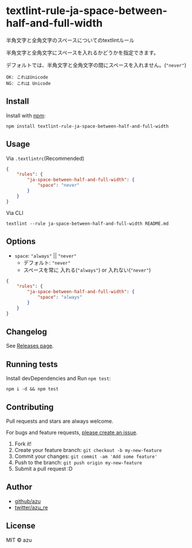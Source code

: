 # textlint-rule-ja-space-between-half-and-full-width

半角文字と全角文字のスペースについてのtextlintルール

半角文字と全角文字にスペースを入れるかどうかを指定できます。

デフォルトでは、半角文字と全角文字の間にスペースを入れません。(`"never"`)

    OK: これはUnicode
    NG: これは Unicode

## Install

Install with [npm](https://www.npmjs.com/):

    npm install textlint-rule-ja-space-between-half-and-full-width

## Usage

Via `.textlintrc`(Recommended)

```json
{
    "rules": {
        "ja-space-between-half-and-full-width": {
            "space": "never"
        }
    }
}
```

Via CLI

```
textlint --rule ja-space-between-half-and-full-width README.md
```


## Options

- `space`: `"always"` || `"never"`
    - デフォルト: `"never"`
    - スペースを常に 入れる(`"always"`) or 入れない(`"never"`)
    
```json
{
    "rules": {
        "ja-space-between-half-and-full-width": {
            "space": "always"
        }
    }
}
```   

## Changelog

See [Releases page](https://github.com/textlint-ja/textlint-rule-spacing/releases).

## Running tests

Install devDependencies and Run `npm test`:

    npm i -d && npm test

## Contributing

Pull requests and stars are always welcome.

For bugs and feature requests, [please create an issue](https://github.com/textlint-ja/textlint-rule-spacing/issues).

1. Fork it!
2. Create your feature branch: `git checkout -b my-new-feature`
3. Commit your changes: `git commit -am 'Add some feature'`
4. Push to the branch: `git push origin my-new-feature`
5. Submit a pull request :D

## Author

- [github/azu](https://github.com/azu)
- [twitter/azu_re](https://twitter.com/azu_re)

## License

MIT © azu
